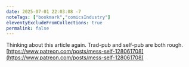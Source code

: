 ```yaml
---
date: 2025-07-01 22:03:08 -7
noteTags: ["bookmark","comicsIndustry"]
eleventyExcludeFromCollections: true
permalink: false
---
```

Thinking about this article again. Trad-pub and self-pub are both rough.  
[https://www.patreon.com/posts/mess-self-128061708](https://www.patreon.com/posts/mess-self-128061708)